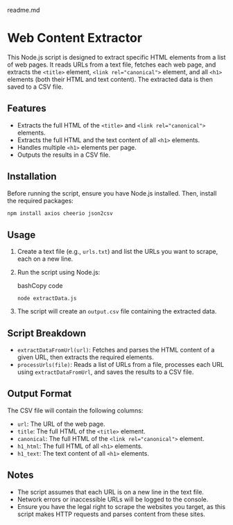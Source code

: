 readme.md
# Web Content Extractor

This Node.js script is designed to extract specific HTML elements from a list of web pages. It reads URLs from a text file, fetches each web page, and extracts the `<title>` element, `<link rel="canonical">` element, and all `<h1>` elements (both their HTML and text content). The extracted data is then saved to a CSV file.

## Features

- Extracts the full HTML of the `<title>` and `<link rel="canonical">` elements.
- Extracts the full HTML and the text content of all `<h1>` elements.
- Handles multiple `<h1>` elements per page.
- Outputs the results in a CSV file.

## Installation

Before running the script, ensure you have Node.js installed. Then, install the required packages:

```bash
npm install axios cheerio json2csv
```

## Usage

1.  Create a text file (e.g., `urls.txt`) and list the URLs you want to scrape, each on a new line.

2.  Run the script using Node.js:

    bashCopy code

    `node extractData.js`

3.  The script will create an `output.csv` file containing the extracted data.


## Script Breakdown

-   `extractDataFromUrl(url)`: Fetches and parses the HTML content of a given URL, then extracts the required elements.
-   `processUrls(file)`: Reads a list of URLs from a file, processes each URL using `extractDataFromUrl`, and saves the results to a CSV file.


## Output Format

The CSV file will contain the following columns:

-   `url`: The URL of the web page.
-   `title`: The full HTML of the `<title>` element.
-   `canonical`: The full HTML of the `<link rel="canonical">` element.
-   `h1_html`: The full HTML of all `<h1>` elements.
-   `h1_text`: The text content of all `<h1>` elements.


## Notes

-   The script assumes that each URL is on a new line in the text file.
-   Network errors or inaccessible URLs will be logged to the console.
-   Ensure you have the legal right to scrape the websites you target, as this script makes HTTP requests and parses content from these sites.
